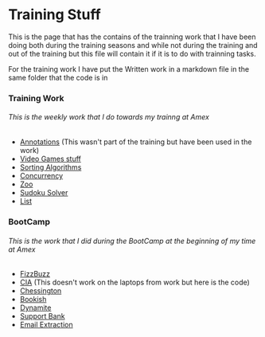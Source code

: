 # Training Stuff
This is the page that has the contains of the trainning work that I have been doing both during the training seasons and while not during the training and
out of the training but this file will contain it if it is to do with trainning tasks.

For the training work I have put the Written work in a markdown file in the same folder that the code is in

### Training Work
###### This is the weekly work that I do towards my trainng at Amex
- [Annotations](src/training/Annotations) (This wasn't part of the training but have been used in the work)
- [Video Games stuff](src/training/GameStuff/Main.java)
- [Sorting Algorithms](src/training/SortingAlgorithims/Run_Counting.java)
- [Concurrency](src/training/Concurrency/Concurrency.java)
- [Zoo](src/training/Zoo/App.java)
- [Sudoku Solver](src/training/Searching/Sudoku.java)
- [List](src/training/Lists/MyLinkedList.java)

### BootCamp
###### This is the work that I did during the BootCamp at the beginning of my time at Amex
- [FizzBuzz](src/BootCamp/FizzBuzz/FizzBuzz.java)
- [CIA](https://github.com/jcraigh/Agent-CIA) (This doesn't work on the laptops from work but here is the code)
- [Chessington](https://github.com/catlikecomet/Chessington-Java)
- [Bookish](https://github.com/jcraigh/Bookish-Java)
- [Dynamite](https://github.com/jcraigh/Dynamite-Java)
- [Support Bank](src/BootCamp/SupportBank/SupportBank.java)
- [Email Extraction](src/BootCamp/EmailExtraction/EmailExtraction.java)
